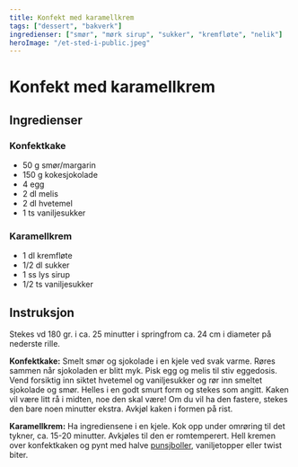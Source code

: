 ```yaml
---
title: Konfekt med karamellkrem
tags: ["dessert", "bakverk"]
ingredienser: ["smør", "mørk sirup", "sukker", "kremfløte", "nelik"]
heroImage: "/et-sted-i-public.jpeg"
---
```


# Konfekt med karamellkrem

## Ingredienser

### Konfektkake

- 50 g smør/margarin
- 150 g kokesjokolade
- 4 egg
- 2 dl melis
- 2 dl hvetemel
- 1 ts vaniljesukker

### Karamellkrem

- 1 dl kremfløte
- 1/2 dl sukker
- 1 ss lys sirup
- 1/2 ts vaniljesukker

## Instruksjon

Stekes vd 180 gr. i ca. 25 minutter i springfrom ca. 24 cm i diameter på nederste rille.

**Konfektkake:** Smelt smør og sjokolade i en kjele ved svak varme. Røres sammen når sjokoladen er blitt myk. Pisk egg og melis til stiv eggedosis. Vend forsiktig inn siktet hvetemel og vaniljesukker og rør inn smeltet sjokolade og smør. Helles i en godt smurt form og stekes som angitt. Kaken vil være litt rå i midten, noe den skal være! Om du vil ha den fastere, stekes den bare noen minutter ekstra. Avkjøl kaken i formen på rist.

**Karamellkrem:** Ha ingrediensene i en kjele. Kok opp under omrøring til det tykner, ca. 15-20 minutter. Avkjøles til den er romtemperert. Hell kremen over konfektkaken og pynt med halve [punsjboller](./Elins-punsjboller), vaniljetopper eller twist biter.
